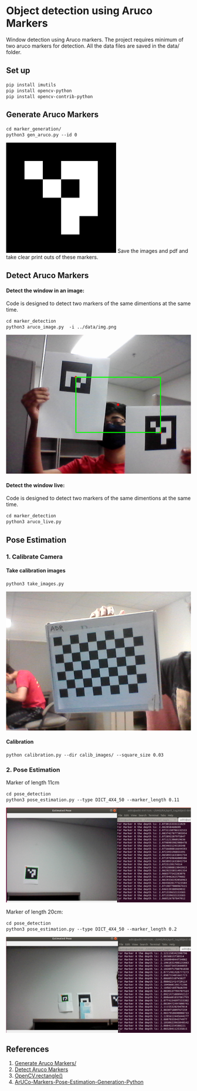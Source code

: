 
# Object detection using Aruco Markers

Window detection using Aruco markers. The project requires minimum of two aruco markers for detection. 
All the data files are saved in the data/ folder.
## Set up
    pip install imutils
    pip install opencv-python
    pip install opencv-contrib-python

## Generate Aruco Markers

    cd marker_generation/
    python3 gen_aruco.py --id 0
   ![marker id 0 image](https://github.com/aditiramadwar/object-detection-aruco-markers/blob/main/markers/0.png)
   Save the images and pdf and take clear print outs of these markers.
   
## Detect Aruco Markers

#### Detect the window in an image:
Code is designed to detect two markers of the same dimentions at the same time.

    cd marker_detection
    python3 aruco_image.py  -i ../data/img.png
![output image](https://github.com/aditiramadwar/object-detection-aruco-markers/blob/main/data/output.png)
#### Detect the window live:
Code is designed to detect two markers of the same dimentions at the same time.

    cd marker_detection
    python3 aruco_live.py

## Pose Estimation
### 1. Calibrate Camera

#### Take calibration images
    python3 take_images.py
![output image](https://github.com/aditiramadwar/object-detection-aruco-markers/blob/main/calibration/calib_images/cal_img_0.png)
#### Calibration
    python calibration.py --dir calib_images/ --square_size 0.03

### 2. Pose Estimation

Marker of length 11cm
	
    cd pose_detection
    python3 pose_estimation.py --type DICT_4X4_50 --marker_length 0.11
![pose_big_marker](https://github.com/aditiramadwar/object-detection-aruco-markers/blob/main/data/pose_big_marker.png)

Marker of length 20cm:

    cd pose_detection
    python3 pose_estimation.py --type DICT_4X4_50 --marker_length 0.2
![pose_small_marker](https://github.com/aditiramadwar/object-detection-aruco-markers/blob/main/data/pose_small_marker.png)

## References
1. [Generate Aruco Markers/](https://www.pyimagesearch.com/2020/12/14/generating-aruco-markers-with-opencv-and-python/)
2. [Detect Aruco Markers](https://www.pyimagesearch.com/2020/12/21/detecting-aruco-markers-with-opencv-and-python/)
3. [OpenCV.rectangle()](https://docs.opencv.org/4.x/d6/d6e/group__imgproc__draw.html#gac865734d137287c0afb7682ff7b3db23)
4. [ArUCo-Markers-Pose-Estimation-Generation-Python](https://github.com/GSNCodes/ArUCo-Markers-Pose-Estimation-Generation-Python)

